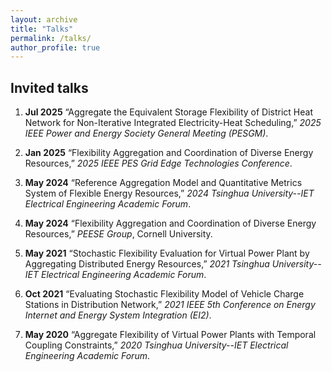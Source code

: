 ```yaml
---
layout: archive
title: "Talks"
permalink: /talks/
author_profile: true
---
```


## Invited talks

1. **Jul 2025** “Aggregate the Equivalent Storage Flexibility of District Heat Network for Non-Iterative Integrated Electricity-Heat Scheduling,” *2025 IEEE Power and Energy Society General Meeting (PESGM)*.

1. **Jan 2025** “Flexibility Aggregation and Coordination of Diverse Energy Resources,” *2025 IEEE PES Grid Edge Technologies Conference*.

1. **May 2024** “Reference Aggregation Model and Quantitative Metrics System of Flexible Energy Resources,” *2024 Tsinghua University--IET Electrical Engineering Academic Forum*.

1. **May 2024** “Flexibility Aggregation and Coordination of Diverse Energy Resources,” *PEESE Group*, Cornell University.

1. **May 2021** “Stochastic Flexibility Evaluation for Virtual Power Plant by Aggregating Distributed Energy Resources,” *2021 Tsinghua University--IET Electrical Engineering Academic Forum*.

1. **Oct 2021** “Evaluating Stochastic Flexibility Model of Vehicle Charge Stations in Distribution Network,” *2021 IEEE 5th Conference on Energy Internet and Energy System Integration (EI2)*.

1. **May 2020** “Aggregate Flexibility of Virtual Power Plants with Temporal Coupling Constraints,” *2020 Tsinghua University--IET Electrical Engineering Academic Forum*.

